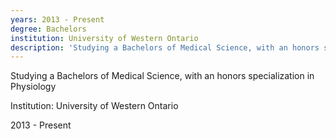 ```yaml
---
years: 2013 - Present
degree: Bachelors
institution: University of Western Ontario
description: 'Studying a Bachelors of Medical Science, with an honors specialization in Physiology'
---
```



Studying a Bachelors of Medical Science, with an honors specialization in Physiology

Institution: University of Western Ontario

2013 - Present